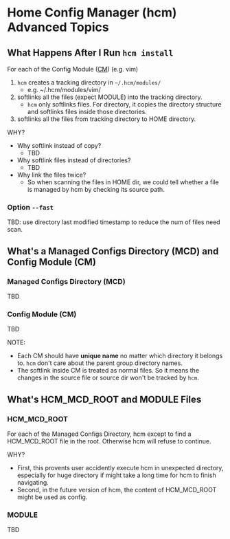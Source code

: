 # Home Config Manager (hcm) Advanced Topics

## What Happens After I Run `hcm install`

For each of the Config Module ([CM][CM]) (e.g. vim)

   1. `hcm` creates a tracking directory in `~/.hcm/modules/`
      * e.g. ~/.hcm/modules/vim/
   2. softlinks all the files (expect MODULE) into the tracking directory.
      * `hcm` only softlinks files. For directory, it copies the directory structure and softlinks
        files inside those directories.
   3. softlinks all the files from tracking directory to HOME directory.

WHY?

   * Why softlink instead of copy?
      * TBD
   * Why softlink files instead of directories?
      * TBD
   * Why link the files twice?
      * So when scanning the files in HOME dir, we could tell whether a file is managed by hcm by
        checking its source path.

### Option `--fast`

TBD: use directory last modified timestamp to reduce the num of files need scan.

## What's a Managed Configs Directory (MCD) and Config Module (CM)

### Managed Configs Directory (MCD)

TBD

### Config Module (CM)

TBD

NOTE:

   * Each CM should have **unique name** no matter which directory it belongs to. `hcm` don't care
     about the parent group directory names.
   * The softlink inside CM is treated as normal files. So it means the changes in the source file
     or source dir won't be tracked by `hcm`.

## What's HCM\_MCD\_ROOT and MODULE Files

### HCM\_MCD\_ROOT

For each of the Managed Configs Directory, hcm except to find a HCM\_MCD\_ROOT file in the root.
Otherwise hcm will refuse to continue.

WHY?

   * First, this provents user accidently execute hcm in unexpected directory, especially for huge
     directory if might take a long time for hcm to finish navigating.
   * Second, in the future version of hcm, the content of HCM\_MCD\_ROOT might be used as config.

### MODULE

TBD

[CM]: ADVANCED.md#configs-module-cm
